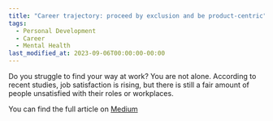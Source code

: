 ```yaml
---
title: "Career trajectory: proceed by exclusion and be product-centric"
tags:
  - Personal Development
  - Career
  - Mental Health
last_modified_at: 2023-09-06T00:00:00-00:00
---
```


Do you struggle to find your way at work? You are not alone. According to recent studies, job satisfaction is rising, but there is still a fair amount of people unsatisfied with their roles or workplaces.

You can find the full article on [Medium](https://medium.com/@federico.lavatori)
